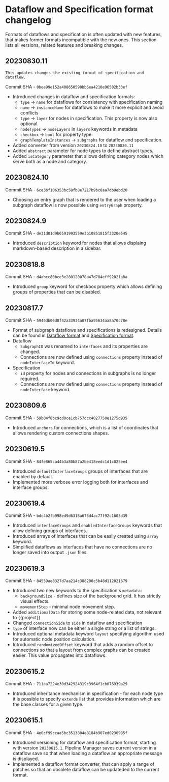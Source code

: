 # Dataflow and Specification format changelog

Formats of dataflows and specification is often updated with new features, that makes former formats incompatible with the new ones.
This section lists all versions, related features and breaking changes.

## 20230830.11

```{warning}
This updates changes the existing format of specification and dataflow.
```

Commit SHA - `0bee99e152a408650590bb6ea4210e96502b33ef`

* Introduced changes in dataflow and specification formats:
  * `type` -> `name` for dataflows for consistency with specification naming
  * `name` -> `instanceName` for dataflows to make it more explicit and avoid conflicts
  * `type` -> `layer` for nodes in specification.
    This property is now also optional.
  * `nodeTypes` -> `nodeLayers` in `layers` keywords in metadata
  * `checkbox` -> `bool` for property type
  * `graphTemplateInstances` -> `subgraphs` for dataflow and specification.
* Added converter from version `20230824.10` to `20230830.11`
* Added `abstract` parameter for node types to define abstract types.
* Added `isCategory` parameter that allows defining category nodes which serve both as a node and category.

## 20230824.10

Commit SHA - `6ce3bf106353bc58fb8e7217b9bc8aa7db9ebd20`

* Choosing an entry graph that is rendered to the user when loading a subgraph dataflow is now possible using `entryGraph` property.

## 20230824.9

Commit SHA - `de31d01d9b6591993559e3b10851815f3320e545`

* Introduced `description` keyword for nodes that allows displaing markdown-based description in a sidebar.

## 20230818.8

Commit SHA - `d4abcc80bce3e280120078a47d784eff92821a8a`

* Introduced `group` keyword for checkbox property which allows defining groups of properties that can be disabled.

## 20230817.7

Commit SHA - `5946db06d8f42a33934a07fba95634aa8a70c78e`

* Format of subgraph dataflows and specifications is redesigned.
  Details can be found in [Dataflow format](dataflow-format) and [Specification format](specification-format).
* Dataflow
  * `SubgraphIO` was renamed to `interfaces` and its properties are changed.
  *  Connections are now defined using `connections` property instead of `nodeInterfaceId` keyword.
* Specification
  * `id` property for nodes and connections in subgraphs is no longer required.
  *  Connections are now defined using `connections` property instead of `nodeInterface` keyword.

## 20230809.6

Commit SHA - `59b04f8bc9cd0ce1cb757dcc4027750e1275d935`

* Introduced `anchors` for connections, which is a list of coordinates that allows rendering custom connections shapes.

## 20230619.5

Commit SHA - `84fe865ca44b3a80b87a2be418eedc1d1c025ee4`

* Introduced `defaultInterfaceGroups` groups of interfaces that are enabled by default.
* Implemented more verbose error logging both for interfaces and interface groups.

## 20230619.4

Commit SHA - `bdc4b2fb998ed9d6318a676d4ac77f92c1603d39`

* Introduced `interfaceGroups` and `enabledInterfaceGroups` keywords that allow defining groups of interfaces.
* Introduced arrays of interfaces that can be easily created using `array` keyword.
* Simplified dataflows as interfaces that have no connections are no longer saved into output `.json` files.

## 20230619.3

Commit SHA - `84559ae8327d7aa214c388200c5b48d112021679`

* Introduced two new keywords to the specification's `metadata`:
  * `backgroundSize` - defines size of the background grid.
  It has strictly visual effects.
  * `movementStep` - minimal node movement step.
* Added `additionalData` for storing some node-related data, not relevant to {{project}}
* Changed `connectionSide` to `side` in dataflow and specification
* `type` of interface now can be either a single string or a list of strings.
* Introduced optional metadata keyword `layout` specifying algorithm used for automatic node position calculation.
* Introduced `randomizedOffset` keyword that adds a random offset to connections so that a layout from complex graphs can be created easier.
  This value propagates into dataflows.

## 20230615.2

Commit SHA - `711ea7224e30d342924319c3964f1cb076939a29`

* Introduced inheritance mechanism in specification - for each node type it is possible to specify `extends` list that provides information which are the base classes for a given type.

## 20230615.1

Commit SHA - `4e0cf99ccaa5bc3513804e8184b907ed0230985f`

* Introduced versioning for dataflow and specification format, starting with version `20230615.1`.
  Pipeline Manager saves current version in a dataflow save so that when loading a dataflow an appropriate message is displayed.
* Implemented a dataflow format converter, that can apply a range of patches so that an obsolete dataflow can be updateded to the current format.
